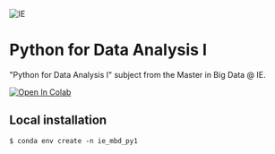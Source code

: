 ![IE](img/ie.png)

# Python for Data Analysis I

"Python for Data Analysis I" subject from the Master in Big Data @ IE.

[![Open In Colab](https://colab.research.google.com/assets/colab-badge.svg)](https://colab.research.google.com/github/astrojuanlu/ie-mbd-python-data-analysis-i/)

## Local installation

```
$ conda env create -n ie_mbd_py1
```

